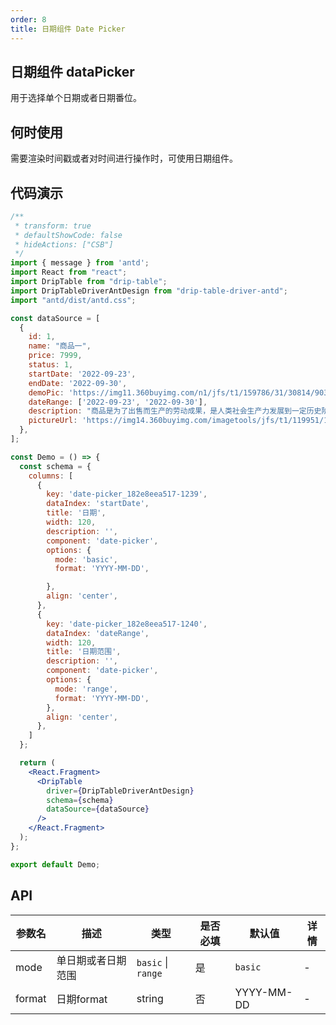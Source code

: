 ```yaml
---
order: 8
title: 日期组件 Date Picker
---
```


## 日期组件 dataPicker

用于选择单个日期或者日期番位。

## 何时使用

需要渲染时间戳或者对时间进行操作时，可使用日期组件。

## 代码演示

```jsx
/**
 * transform: true
 * defaultShowCode: false
 * hideActions: ["CSB"]
 */
import { message } from 'antd';
import React from "react";
import DripTable from "drip-table";
import DripTableDriverAntDesign from "drip-table-driver-antd";
import "antd/dist/antd.css";

const dataSource = [
  {
    id: 1,
    name: "商品一",
    price: 7999,
    status: 1,
    startDate: '2022-09-23',
    endDate: '2022-09-30',
    demoPic: 'https://img11.360buyimg.com/n1/jfs/t1/159786/31/30814/90307/6343dea0E9d5574ae/12d488e175b2525f.jpg.avif',
    dateRange: ['2022-09-23', '2022-09-30'],
    description: "商品是为了出售而生产的劳动成果，是人类社会生产力发展到一定历史阶段的产物，是用于交换的劳动产品。",
    pictureUrl: 'https://img14.360buyimg.com/imagetools/jfs/t1/119951/14/21336/15771/6218427eE68f8f468/e0647b9b7507755d.png',
  },
];

const Demo = () => {
  const schema = {
    columns: [
      {
        key: 'date-picker_182e8eea517-1239',
        dataIndex: 'startDate',
        title: '日期',
        width: 120,
        description: '',
        component: 'date-picker',
        options: {
          mode: 'basic',
          format: 'YYYY-MM-DD',

        },
        align: 'center',
      },
      {
        key: 'date-picker_182e8eea517-1240',
        dataIndex: 'dateRange',
        width: 120,
        title: '日期范围',
        description: '',
        component: 'date-picker',
        options: {
          mode: 'range',
          format: 'YYYY-MM-DD',
        },
        align: 'center',
      },
    ]
  };

  return (
    <React.Fragment>
      <DripTable
        driver={DripTableDriverAntDesign}
        schema={schema}
        dataSource={dataSource}
      />
    </React.Fragment>
  );
};

export default Demo;
```


## API

| 参数名 | 描述 | 类型 | 是否必填 | 默认值 | 详情 |
| ----- | ---- | ---- | ------ | ---- | ---- |
| mode | 单日期或者日期范围 | `basic` \| `range` | 是 | `basic` | - |
| format | 日期format | string | 否 | YYYY-MM-DD | - |
